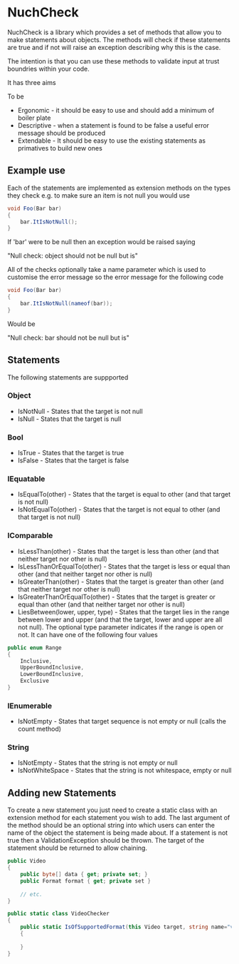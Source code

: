 # NuchCheck

NuchCheck is a library which provides a set of methods that allow you to make statements about objects. The methods will check if these statements are true and if not will raise an exception describing why this is the case.

The intention is that you can use these methods to validate input at trust boundries within your code.

It has three aims

To be 

* Ergonomic - it should be easy to use and should add a minimum of boiler plate
* Descriptive - when a statement is found to be false a useful error message should be produced
* Extendable - It should be easy to use the existing statements as primatives to build new ones

## Example use

Each of the statements are implemented as extension methods on the types they check e.g. to make sure an item is not null you would use

```csharp
void Foo(Bar bar)
{
    bar.ItIsNotNull();
}
```

If 'bar' were to be null then an exception would be raised saying 

"Null check: object should not be null but is"

All of the checks optionally take a name parameter which is used to customise the error message so the error message for the following code 

```csharp
void Foo(Bar bar)
{
    bar.ItIsNotNull(nameof(bar));
}
```

Would be 

"Null check: bar should not be null but is"

## Statements

The following statements are suppported

### Object

* IsNotNull - States that the target is not null
* IsNull - States that the target is null

### Bool

* IsTrue - States that the target is true
* IsFalse - States that the target is false

### IEquatable

* IsEqualTo(other) - States that the target is equal to other (and that target is not null)
* IsNotEqualTo(other) - States that the target is not equal to other (and that target is not null)

### IComparable

* IsLessThan(other) - States that the target is less than other (and that neither target nor other is null)
* IsLessThanOrEqualTo(other) - States that the target is less or equal than other (and that neither target nor other is null)
* IsGreaterThan(other) - States that the target is greater than other (and that neither target nor other is null)
* IsGreaterThanOrEqualTo(other) - States that the target is greater or equal than other (and that neither target nor other is null)
* LiesBetween(lower, upper, type) - States that the target lies in the range between lower and upper (and that the target, lower and upper are all not null). The optional type parameter indicates if the range is open or not. It can have one of the following four values

```csharp
public enum Range
{
    Inclusive,
    UpperBoundInclusive,
    LowerBoundInclusive,
    Exclusive
}
```

### IEnumerable

* IsNotEmpty - States that target sequence is not empty or null (calls the count method)

### String

* IsNotEmpty - States that the string is not empty or null
* IsNotWhiteSpace - States that the string is not whitespace, empty or null

## Adding new Statements

To create a new statement you just need to create a static class with an extension method for each statement you wish to add. The last argument of the method should be an optional string into which users can enter the name of the object the statement is being made about. If a statement is not true then a ValidationException should be thrown. The target of the statement should be returned to allow chaining.

```csharp
public Video
{
    public byte[] data { get; private set; }
    public Format format { get; private set } 
    
    // etc.
}

public static class VideoChecker
{
    public static IsOfSupportedFormat(this Video target, string name="video")
    {
    
    }
}
```
